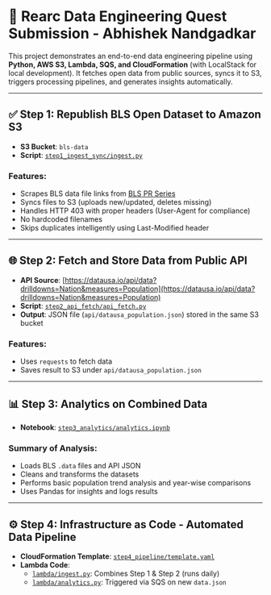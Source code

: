 # 🧠 Rearc Data Engineering Quest Submission - Abhishek Nandgadkar

This project demonstrates an end-to-end data engineering pipeline using **Python, AWS S3, Lambda, SQS, and CloudFormation** (with LocalStack for local development). It fetches open data from public sources, syncs it to S3, triggers processing pipelines, and generates insights automatically.

---

## ✅ Step 1: Republish BLS Open Dataset to Amazon S3

- **S3 Bucket**: `bls-data`
- **Script**: [`step1_ingest_sync/ingest.py`](./step1_ingest_sync/ingest.py)

### Features:
- Scrapes BLS data file links from [BLS PR Series](https://download.bls.gov/pub/time.series/pr/)
- Syncs files to S3 (uploads new/updated, deletes missing)
- Handles HTTP 403 with proper headers (User-Agent for compliance)
- No hardcoded filenames
- Skips duplicates intelligently using Last-Modified header

---

## 🌐 Step 2: Fetch and Store Data from Public API

- **API Source**: [https://datausa.io/api/data?drilldowns=Nation&measures=Population](https://datausa.io/api/data?drilldowns=Nation&measures=Population)
- **Script**: [`step2_api_fetch/api_fetch.py`](./step2_api_fetch/api_fetch.py)
- **Output**: JSON file (`api/datausa_population.json`) stored in the same S3 bucket

### Features:
- Uses `requests` to fetch data
- Saves result to S3 under `api/datausa_population.json`

---

## 📊 Step 3: Analytics on Combined Data

- **Notebook**: [`step3_analytics/analytics.ipynb`](./step3_analytics/analytics.ipynb)

### Summary of Analysis:
- Loads BLS `.data` files and API JSON
- Cleans and transforms the datasets
- Performs basic population trend analysis and year-wise comparisons
- Uses Pandas for insights and logs results

---

## ⚙️ Step 4: Infrastructure as Code - Automated Data Pipeline

- **CloudFormation Template**: [`step4_pipeline/template.yaml`](./step4_pipeline/template.yaml)
- **Lambda Code**:
  - [`lambda/ingest.py`](./step4_pipeline/lambda/ingest.py): Combines Step 1 & Step 2 (runs daily)
  - [`lambda/analytics.py`](./step4_pipeline/lambda/analytics.py): Triggered via SQS on new `data.json`


